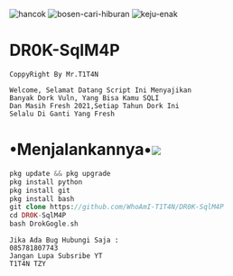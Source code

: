 ![hancok](https://img.shields.io/badge/Code-BY%20Titan-yellowgreen) 
![bosen-cari-hiburan](https://img.shields.io/badge/Made-INDONESIA-red)
![keju-enak](https://img.shields.io/badge/Program-Bash-blue)

# DR0K-SqlM4P
```
CoppyRight By Mr.T1T4N

Welcome, Selamat Datang Script Ini Menyajikan
Banyak Dork Vuln, Yang Bisa Kamu SQLI
Dan Masih Fresh 2021,Setiap Tahun Dork Ini
Selalu Di Ganti Yang Fresh
```
# •Menjalankannya•![](https://youtube.com/channel/UCknul3obKXl_tjx0KY3KIDQ)
```php
pkg update && pkg upgrade
pkg install python
pkg install git
pkg install bash
git clone https://github.com/WhoAmI-T1T4N/DR0K-SqlM4P
cd DR0K-SqlM4P
bash DrokGogle.sh
```
```
Jika Ada Bug Hubungi Saja : 
085781807743
Jangan Lupa Subsribe YT 
T1T4N TZY
```
